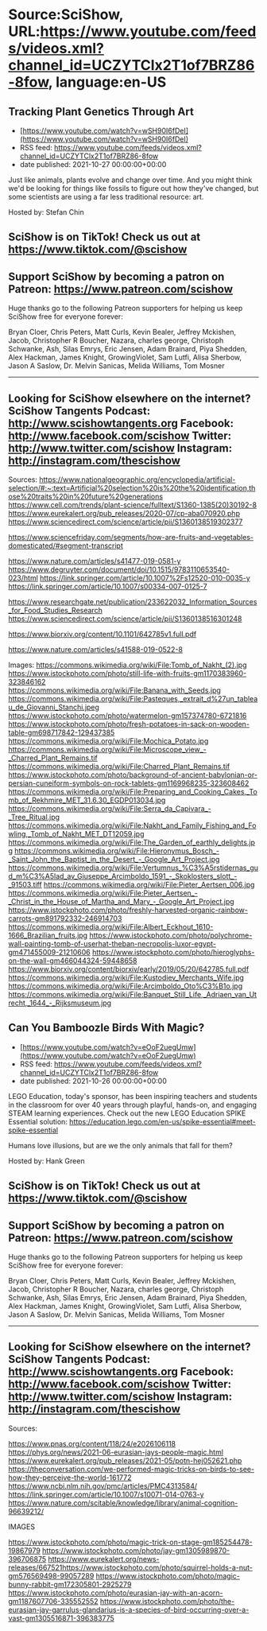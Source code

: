# Source:SciShow, URL:https://www.youtube.com/feeds/videos.xml?channel_id=UCZYTClx2T1of7BRZ86-8fow, language:en-US

## Tracking Plant Genetics Through Art
 - [https://www.youtube.com/watch?v=wSH90I6fDeI](https://www.youtube.com/watch?v=wSH90I6fDeI)
 - RSS feed: https://www.youtube.com/feeds/videos.xml?channel_id=UCZYTClx2T1of7BRZ86-8fow
 - date published: 2021-10-27 00:00:00+00:00

Just like animals, plants evolve and change over time. And you might think we'd be looking for things like fossils to figure out how they've changed, but some scientists are using a far less traditional resource: art.

Hosted by: Stefan Chin

SciShow is on TikTok!  Check us out at https://www.tiktok.com/@scishow 
----------
Support SciShow by becoming a patron on Patreon: https://www.patreon.com/scishow
----------
Huge thanks go to the following Patreon supporters for helping us keep SciShow free for everyone forever:

Bryan Cloer, Chris Peters, Matt Curls, Kevin Bealer, Jeffrey Mckishen, Jacob, Christopher R Boucher, Nazara, charles george, Christoph Schwanke, Ash, Silas Emrys, Eric Jensen, Adam Brainard, Piya Shedden, Alex Hackman, James Knight, GrowingViolet, Sam Lutfi, Alisa Sherbow, Jason A Saslow, Dr. Melvin Sanicas, Melida Williams, Tom Mosner

----------
Looking for SciShow elsewhere on the internet?
SciShow Tangents Podcast: http://www.scishowtangents.org
Facebook: http://www.facebook.com/scishow
Twitter: http://www.twitter.com/scishow
Instagram: http://instagram.com/thescishow
----------
Sources:
https://www.nationalgeographic.org/encyclopedia/artificial-selection/#:~:text=Artificial%20selection%20is%20the%20identification,those%20traits%20in%20future%20generations
https://www.cell.com/trends/plant-science/fulltext/S1360-1385(20)30192-8
https://www.eurekalert.org/pub_releases/2020-07/cp-aba070920.php
https://www.sciencedirect.com/science/article/pii/S1360138519302377

https://www.sciencefriday.com/segments/how-are-fruits-and-vegetables-domesticated/#segment-transcript

https://www.nature.com/articles/s41477-019-0581-y
https://www.degruyter.com/document/doi/10.1515/9783110653540-023/html
https://link.springer.com/article/10.1007%2Fs12520-010-0035-y
https://link.springer.com/article/10.1007/s00334-007-0125-7

https://www.researchgate.net/publication/233622032_Information_Sources_for_Food_Studies_Research
https://www.sciencedirect.com/science/article/pii/S1360138516301248

https://www.biorxiv.org/content/10.1101/642785v1.full.pdf

https://www.nature.com/articles/s41588-019-0522-8

Images:
https://commons.wikimedia.org/wiki/File:Tomb_of_Nakht_(2).jpg
https://www.istockphoto.com/photo/still-life-with-fruits-gm1170383960-323846162
https://commons.wikimedia.org/wiki/File:Banana_with_Seeds.jpg
https://commons.wikimedia.org/wiki/File:Pasteques,_extrait_d%27un_tableau_de_Giovanni_Stanchi.jpeg
https://www.istockphoto.com/photo/watermelon-gm157374780-6721816
https://www.istockphoto.com/photo/fresh-potatoes-in-sack-on-wooden-table-gm698717842-129437385
https://commons.wikimedia.org/wiki/File:Mochica_Potato.jpg
https://commons.wikimedia.org/wiki/File:Microscope_view_-_Charred_Plant_Remains.tif
https://commons.wikimedia.org/wiki/File:Charred_Plant_Remains.tif
https://www.istockphoto.com/photo/background-of-ancient-babylonian-or-persian-cuneiform-symbols-on-rock-tablets-gm1169968235-323608462
https://commons.wikimedia.org/wiki/File:Preparing_and_Cooking_Cakes,_Tomb_of_Rekhmire_MET_31.6.30_EGDP013034.jpg
https://commons.wikimedia.org/wiki/File:Serra_da_Capivara_-_Tree_Ritual.jpg
https://commons.wikimedia.org/wiki/File:Nakht_and_Family_Fishing_and_Fowling,_Tomb_of_Nakht_MET_DT12059.jpg
https://commons.wikimedia.org/wiki/File:The_Garden_of_earthly_delights.jpg
https://commons.wikimedia.org/wiki/File:Hieronymus_Bosch_-_Saint_John_the_Baptist_in_the_Desert_-_Google_Art_Project.jpg
https://commons.wikimedia.org/wiki/File:Vertumnus_%C3%A5rstidernas_gud_m%C3%A5lad_av_Giuseppe_Arcimboldo_1591_-_Skoklosters_slott_-_91503.tiff
https://commons.wikimedia.org/wiki/File:Pieter_Aertsen_006.jpg
https://commons.wikimedia.org/wiki/File:Pieter_Aertsen_-_Christ_in_the_House_of_Martha_and_Mary_-_Google_Art_Project.jpg
https://www.istockphoto.com/photo/freshly-harvested-organic-rainbow-carrots-gm891792332-246914703
https://commons.wikimedia.org/wiki/File:Albert_Eckhout_1610-1666_Brazilian_fruits.jpg
https://www.istockphoto.com/photo/polychrome-wall-painting-tomb-of-userhat-theban-necropolis-luxor-egypt-gm471455009-21210606
https://www.istockphoto.com/photo/hieroglyphs-on-the-wall-gm466044324-59448658
https://www.biorxiv.org/content/biorxiv/early/2019/05/20/642785.full.pdf
https://commons.wikimedia.org/wiki/File:Kustodiev_Merchants_Wife.jpg
https://commons.wikimedia.org/wiki/File:Arcimboldo_Oto%C3%B1o.jpg
https://commons.wikimedia.org/wiki/File:Banquet_Still_Life,_Adriaen_van_Utrecht,_1644_-_Rijksmuseum.jpg

## Can You Bamboozle Birds With Magic?
 - [https://www.youtube.com/watch?v=eOoF2uegUmw](https://www.youtube.com/watch?v=eOoF2uegUmw)
 - RSS feed: https://www.youtube.com/feeds/videos.xml?channel_id=UCZYTClx2T1of7BRZ86-8fow
 - date published: 2021-10-26 00:00:00+00:00

LEGO Education, today's sponsor, has been inspiring teachers and students in the classroom for over 40 years through playful, hands-on, and engaging STEAM learning experiences. Check out the new LEGO Education SPIKE Essential solution: https://education.lego.com/en-us/spike-essential#meet-spike-essential

Humans love illusions, but are we the only animals that fall for them?

Hosted by: Hank Green

SciShow is on TikTok!  Check us out at https://www.tiktok.com/@scishow 
----------
Support SciShow by becoming a patron on Patreon: https://www.patreon.com/scishow
----------
Huge thanks go to the following Patreon supporters for helping us keep SciShow free for everyone forever:

Bryan Cloer, Chris Peters, Matt Curls, Kevin Bealer, Jeffrey Mckishen, Jacob, Christopher R Boucher, Nazara, charles george, Christoph Schwanke, Ash, Silas Emrys, Eric Jensen, Adam Brainard, Piya Shedden, Alex Hackman, James Knight, GrowingViolet, Sam Lutfi, Alisa Sherbow, Jason A Saslow, Dr. Melvin Sanicas, Melida Williams, Tom Mosner

----------
Looking for SciShow elsewhere on the internet?
SciShow Tangents Podcast: http://www.scishowtangents.org
Facebook: http://www.facebook.com/scishow
Twitter: http://www.twitter.com/scishow
Instagram: http://instagram.com/thescishow
----------
Sources:


https://www.pnas.org/content/118/24/e2026106118 
https://phys.org/news/2021-06-eurasian-jays-people-magic.html 
https://www.eurekalert.org/pub_releases/2021-05/potn-hej052621.php
https://theconversation.com/we-performed-magic-tricks-on-birds-to-see-how-they-perceive-the-world-161772 
https://www.ncbi.nlm.nih.gov/pmc/articles/PMC4313584/ 
https://link.springer.com/article/10.1007/s10071-014-0763-y 
https://www.nature.com/scitable/knowledge/library/animal-cognition-96639212/ 

IMAGES

https://www.istockphoto.com/photo/magic-trick-on-stage-gm185254478-19867979
https://www.istockphoto.com/photo/jay-gm1305989870-396706875
https://www.eurekalert.org/news-releases/667521https://www.istockphoto.com/photo/squirrel-holds-a-nut-gm576569498-99057289
https://www.istockphoto.com/photo/magic-bunny-rabbit-gm172305801-2925279
https://www.istockphoto.com/photo/eurasian-jay-with-an-acorn-gm1187607706-335552552
https://www.istockphoto.com/photo/the-eurasian-jay-garrulus-glandarius-is-a-species-of-bird-occurring-over-a-vast-gm1305516871-396383775

